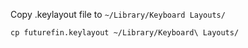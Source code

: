 Copy .keylayout file to `~/Library/Keyboard Layouts/`

`cp futurefin.keylayout ~/Library/Keyboard\ Layouts/`
